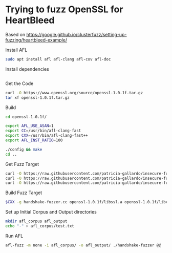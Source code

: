 # Trying to fuzz OpenSSL for HeartBleed

Based on https://google.github.io/clusterfuzz/setting-up-fuzzing/heartbleed-example/

Install AFL

~~~~bash
sudo apt install afl afl-clang afl-cov afl-doc
~~~~

Install dependencies

~~~~bash

~~~~

Get the Code

~~~~bash
curl -O https://www.openssl.org/source/openssl-1.0.1f.tar.gz
tar xf openssl-1.0.1f.tar.gz
~~~~

Build

~~~~bash
cd openssl-1.0.1f/

export AFL_USE_ASAN=1
export CC=/usr/bin/afl-clang-fast
export CXX=/usr/bin/afl-clang-fast++
export AFL_INST_RATIO=100

./config && make
cd ..
~~~~

Get Fuzz Target

~~~~bash
curl -O https://raw.githubusercontent.com/patricia-gallardo/insecure-fuzz/master/fuzz_targets/open_ssl_heartbleed/handshake-fuzzer.cc
curl -O https://raw.githubusercontent.com/patricia-gallardo/insecure-fuzz/master/fuzz_targets/open_ssl_heartbleed/server.key
curl -O https://raw.githubusercontent.com/patricia-gallardo/insecure-fuzz/master/fuzz_targets/open_ssl_heartbleed/server.pem
~~~~

Build Fuzz Target

~~~~bash
$CXX -g handshake-fuzzer.cc openssl-1.0.1f/libssl.a openssl-1.0.1f/libcrypto.a -std=c++14 -Iopenssl-1.0.1f/include/ -lstdc++fs -ldl -lstdc++ -o handshake-fuzzer
~~~~

Set up Initial Corpus and Output directories

~~~~bash
mkdir afl_corpus afl_output
echo "-" > afl_corpus/test.txt
~~~~

Run AFL

~~~~bash
afl-fuzz -m none -i afl_corpus/ -o afl_output/ ./handshake-fuzzer @@
~~~~
